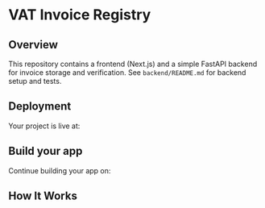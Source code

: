 # VAT Invoice Registry


## Overview

This repository contains a frontend (Next.js) and a simple FastAPI backend for invoice storage and verification.
See `backend/README.md` for backend setup and tests.

## Deployment

Your project is live at:


## Build your app

Continue building your app on:


## How It Works
